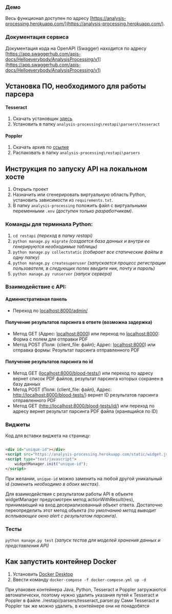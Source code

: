 ### Демо

Весь функционал доступен по
адресу [https://analysis-processing.herokuapp.com/](https://analysis-processing.herokuapp.com/).

### Документация сервиса

Документация кода на OpenAPI (Swagger) находится по
адресу [https://app.swaggerhub.com/apis-docs/Helloeverybody/AnalysisProcessing/v1](https://app.swaggerhub.com/apis-docs/Helloeverybody/AnalysisProcessing/v1)

## Установка ПО, необходимого для работы парсера

#### Tesseract

1. Скачать установщик [здесь](https://github.com/UB-Mannheim/tesseract/wiki)
2. Установить в папку `analysis-processing\restapi\parsers\tesseract`

#### Poppler

1. Скачать архив по [ссылке](https://drive.google.com/u/0/uc?id=1WU8SBkhBv_wx-dcNvztpaONI3_N29Cnj&export=download)
2. Распаковать в папку `analysis-processing\restapi\parsers`

## Инструкция по запуску API на локальном хосте

1. Открыть проект
2. Назначить или сгенерировать виртуальную область Python, установить зависимости из `requirements.txt`.
3. В папку `analysis-processing` положить файл с виртуальными переменными `.env` _(доступен только разработчикам)_.

### Команды для терминала Python:

1. `cd restapi` _(переход в папку restapi)_
2. `python manage.py migrate` _(создается база данных и внутри ее генерируются необходимые таблицы)_
3. `python manage.py collectstatic` _(собирает все статические файлы в одну папку)_
4. `python manage.py createsuperuser` _(запускается процесс регистрации пользователя, в следующих полях введите ник,
   почту и пароль)_
5. `python manage.py runserver` _(запуск сервера)_

### Взаимодействие с API:

#### Административная панель

- Переход по [localhost:8000/admin/](http://localhost:8000/admin/)

#### Получение результатов парсинга в ответе (возможна задержка)

- Метод GET (Адрес: [localhost:8000](http://localhost:8000/)) или переход по [localhost:8000](http://localhost:8000/):
  Форма с полем для отправки PDF
- Метод POST (Поля: {client_file: файл}; Адрес: [localhost:8000](http://localhost:8000/)) или отправка формы: Результат
  парсинга отправленного PDF

#### Получение результатов парсинга по id

- Метод GET ([localhost:8000/blood-tests/](http://localhost:8000/blood-tests/)) или переход по адресу вернет список PDF
  файлов, результат парсинга которых сохранен в базу данных
- Метод POST (Поля: {client_file: файл},
  Адрес: [http://localhost:8000/blood-tests/](http://localhost:8000/blood-tests/)) вернет ID результатов парсинга
  отправленного PDF
- Метод GET ([http://localhost:8000/blood-tests/id/](http://localhost:8000/blood-tests/id/)) или переход по адресу
  вернет результат парсинга PDF файла (хранящийся по ID)


### Виджеты

Код для вставки виджета на страницу:

```html

<div id="unique-id"></div>
<script src="https://analysis-processing.herokuapp.com/static/widget.js" type="text/javascript"></script>
<script type="text/javascript">
    widgetManager.init("unique-id");
</script>
```

При желании, `unique-id` можно заменить на любой другой уникальный id _(заменить необходимо в обоих местах)_.

Для взаимодействия с результатом работы API в объекте widgetManager предусмотрен метод actionWithResult(res),
принимающий на вход десериализованный объект ответа. Достаточно переопределить этот метод объекта _(по умолчанию метод
выводит всплывающее окно alert с результатом парсинга)_.

### Тесты

`python manage.py test` _(запуск тестов для моделей хранения данных и представления API)_

## Как запустить контейнер Docker

1. Установить [Docker Desktop](https://hub.docker.com/editions/community/docker-ce-desktop-windows)
2. Ввести команду `docker-compose -f docker-compose.yml up -d`

При упаковке контейнера Java, Python, Tesseract и Poppler загружаются автоматически, поэтому нужно удалить указания путей к
Tesseract и Poppler в файле ./restapi/parsers/tesseract_parser.py
Сами Tesseract и Poppler так же можно удалить, в контейнере они не понадобятся